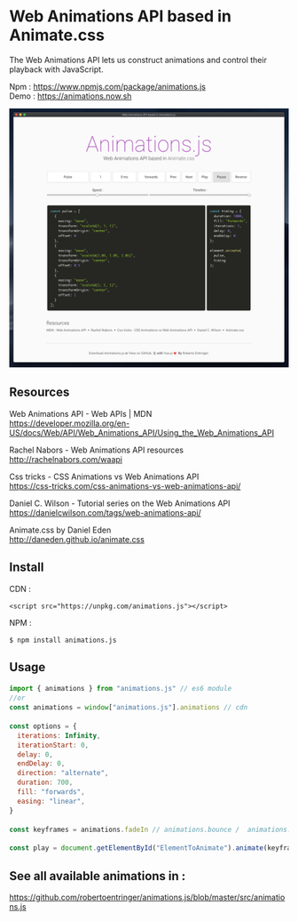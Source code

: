 # Web Animations API based in Animate.css

The Web Animations API lets us construct animations and control their playback with JavaScript.

Npm : https://www.npmjs.com/package/animations.js   
Demo : https://animations.now.sh    

[![screenshot.png](screenshot.png?raw=true)](https://animations.now.sh)

## Resources

Web Animations API - Web APIs | MDN  
https://developer.mozilla.org/en-US/docs/Web/API/Web_Animations_API/Using_the_Web_Animations_API

Rachel Nabors - Web Animations API resources   
http://rachelnabors.com/waapi

Css tricks - CSS Animations vs Web Animations API  
https://css-tricks.com/css-animations-vs-web-animations-api/

Daniel C. Wilson - Tutorial series on the Web Animations API  
https://danielcwilson.com/tags/web-animations-api/

Animate.css by Daniel Eden  
http://daneden.github.io/animate.css

## Install

CDN : 
```htlm
<script src="https://unpkg.com/animations.js"></script>
````
NPM : 

```
$ npm install animations.js
```

## Usage

```js
import { animations } from "animations.js" // es6 module
//or 
const animations = window["animations.js"].animations // cdn

const options = {
  iterations: Infinity,
  iterationStart: 0,
  delay: 0,
  endDelay: 0,
  direction: "alternate",
  duration: 700,
  fill: "forwards",
  easing: "linear",
}

const keyframes = animations.fadeIn // animations.bounce /  animations.flash, animations.pulse, etc...

const play = document.getElementById("ElementToAnimate").animate(keyframes, options)
```

## See all available animations in : 

https://github.com/robertoentringer/animations.js/blob/master/src/animations.js
